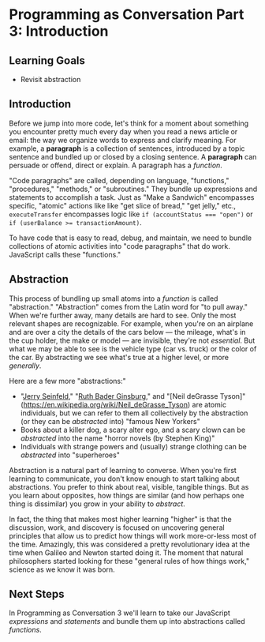 # Programming as Conversation Part 3: Introduction

## Learning Goals

* Revisit abstraction

## Introduction

Before we jump into more code, let's think for a moment about something you
encounter pretty much every day when you read a news article or email: the way
we organize words to express and clarify meaning. For example, a **paragraph**
is a collection of sentences, introduced by a topic sentence and bundled up or
closed by a closing sentence. A **paragraph** can persuade or offend, direct or
explain. A paragraph has a _function_.

"Code paragraphs" are called, depending on language, "functions," "procedures,"
"methods," or "subroutines." They bundle up expressions and statements to
accomplish a task. Just as "Make a Sandwich" encompasses specific, "atomic"
actions like like "get slice of bread," "get jelly," etc.,
`executeTransfer` encompasses logic like `if (accountStatus === "open")` or `if (userBalance >= transactionAmount)`.

To have code that is easy to read, debug, and maintain, we need to bundle
collections of atomic activities into "code paragraphs" that do work. JavaScript
calls these "functions."

## Abstraction

This process of bundling up small atoms into a _function_ is called
"abstraction." "Abstraction" comes from the Latin word for "to pull away." When
we're further away, many details are hard to see. Only the most relevant shapes
are recognizable. For example, when you're on an airplane and are over a city
the details of the cars below &mdash; the mileage, what's in the cup holder, the
make or model &mdash; are invisible, they're not _essential_. But what we may be
able to see is the vehicle type (car vs. truck) or the color of the car. By
abstracting we see what's true at a higher level, or more _generally_.

Here are a few more "abstractions:"

* "[Jerry Seinfeld](https://en.wikipedia.org/wiki/Jerry_Seinfeld)," "[Ruth Bader Ginsburg](https://en.wikipedia.org/wiki/Ruth_Bader_Ginsburg)," and "[Neil deGrasse Tyson]"(https://en.wikipedia.org/wiki/Neil_deGrasse_Tyson) are atomic
  individuals, but we can refer to them all collectively by the abstraction (or
  they can be _abstracted_ into) "famous New Yorkers"
* Books about a killer dog, a scary alter ego, and a scary clown can be
  _abstracted_ into the name "horror novels (by Stephen King)"
* Individuals with strange powers and (usually) strange clothing can be
  _abstracted_ into "superheroes"

Abstraction is a natural part of learning to converse. When you're first
learning to communicate, you don't know enough to start talking about
abstractions. You prefer to think about real, visible, tangible things. But as
you learn about opposites, how things are similar (and how perhaps one thing is
dissimilar) you grow in your ability to _abstract_.

In fact, the thing that makes most higher learning "higher" is that the
discussion, work, and discovery is focused on uncovering general principles
that allow us to predict how things will work more-or-less most of the time.
Amazingly, this was considered a pretty revolutionary idea at the time when
Galileo and Newton started doing it. The moment that natural philosophers
started looking for these "general rules of how things work," science as we
know it was born.

## Next Steps

In Programming as Conversation 3 we'll learn to take our JavaScript
_expressions_ and _statements_ and bundle them up into abstractions called
_functions_.
